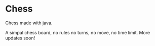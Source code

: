 # Chess
Chess made with java.

A simpal chess board, no rules no turns, no move, no time limit.
More updates soon!

